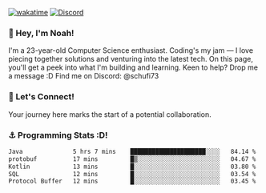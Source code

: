 [![wakatime](https://wakatime.com/badge/user/018b5c7c-fde2-4105-aa96-f5c758abb0a2.svg)](https://wakatime.com/@018b5c7c-fde2-4105-aa96-f5c758abb0a2)
[![Discord](https://img.shields.io/badge/Discord-5865F2?style=flat&logo=discord&logoColor=white)](https://discord.gg/eAW8AGXaGu)



### 👋 Hey, I'm Noah!
I'm a 23-year-old Computer Science enthusiast. Coding's my jam — I love piecing together solutions and venturing into the latest tech. On this page, you'll get a peek into what I'm building and learning. Keen to help? Drop me a message :D 
Find me on Discord: @schufi73

### 🤝 Let's Connect!
Your journey here marks the start of a potential collaboration.

### ⚓ Programming Stats :D!
<!--START_SECTION:waka-->

```txt
Java              5 hrs 7 mins    █████████████████████░░░░   84.14 %
protobuf          17 mins         █▒░░░░░░░░░░░░░░░░░░░░░░░   04.67 %
Kotlin            13 mins         █░░░░░░░░░░░░░░░░░░░░░░░░   03.80 %
SQL               12 mins         █░░░░░░░░░░░░░░░░░░░░░░░░   03.54 %
Protocol Buffer   12 mins         █░░░░░░░░░░░░░░░░░░░░░░░░   03.45 %
```

<!--END_SECTION:waka-->
